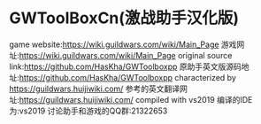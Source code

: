 # GWToolBoxCn(激战助手汉化版)  
game website:https://wiki.guildwars.com/wiki/Main_Page
游戏网址:https://wiki.guildwars.com/wiki/Main_Page
original source link:https://github.com/HasKha/GWToolboxpp 
原助手英文版源码地址:https://github.com/HasKha/GWToolboxpp 
characterized by https://guildwars.huijiwiki.com/
参考的英文翻译网址:https://guildwars.huijiwiki.com/
compiled with vs2019
编译的IDE为:vs2019
讨论助手和游戏的QQ群:21322653
